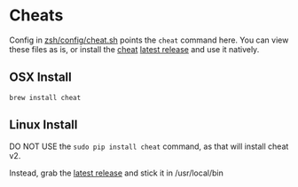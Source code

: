 # Cheats

Config in [zsh/config/cheat.sh](../zsh/config) points the `cheat` command here.
You can view these files as is, or install the
[cheat](https://github.com/cheat/cheat) [latest release](https://github.com/cheat/cheat/releases/latest) and use it natively.

## OSX Install

`brew install cheat`

## Linux Install

DO NOT USE the `sudo pip install cheat` command, as that will install cheat v2.

Instead, grab the [latest release](https://github.com/cheat/cheat/releases/latest) and stick it in /usr/local/bin
